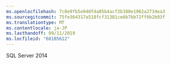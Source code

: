 ```yaml
---
ms.openlocfilehash: 7c0e9fb5e940fda05b4acf2b380e1962a2734ea3
ms.sourcegitcommit: 75fe364317a518fcf31381ce6b7bb72ff6b2b93f
ms.translationtype: MT
ms.contentlocale: ja-JP
ms.lasthandoff: 09/11/2019
ms.locfileid: "68185612"
---
```

SQL Server 2014
